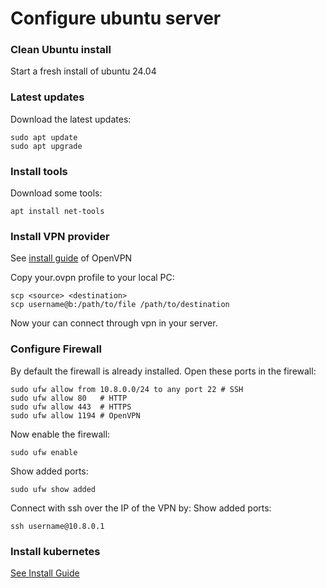 # Configure ubuntu server
### Clean Ubuntu install
Start a fresh install of ubuntu 24.04

### Latest updates
Download the latest updates:
```shell
sudo apt update
sudo apt upgrade
```

### Install tools
Download some tools:
```shell
apt install net-tools
```

### Install VPN provider
See [install guide](https://www.cyberciti.biz/faq/howto-setup-openvpn-server-on-ubuntu-linux-14-04-or-16-04-lts/) of OpenVPN

Copy your.ovpn profile to your local PC:
```shell
scp <source> <destination>
scp username@b:/path/to/file /path/to/destination
```

Now your can connect through vpn in your server.

### Configure Firewall
By default the firewall is already installed. Open these ports in the firewall:

```shell
sudo ufw allow from 10.8.0.0/24 to any port 22 # SSH
sudo ufw allow 80   # HTTP
sudo ufw allow 443  # HTTPS
sudo ufw allow 1194 # OpenVPN
```

Now enable the firewall:
```shell
sudo ufw enable
```

Show added ports:
```shell
sudo ufw show added
```

Connect with ssh over the IP of the VPN by:
Show added ports:
```shell
ssh username@10.8.0.1
```

### Install kubernetes
[See Install Guide](kubernetes.md#install-on-production)